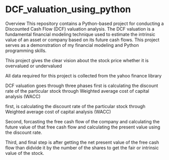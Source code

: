# DCF_valuation_using_python

Overview
This repository contains a Python-based project for conducting a Discounted Cash Flow (DCF) valuation analysis. The DCF valuation is a fundamental financial modeling technique used to estimate the intrinsic value of an asset or company based on its future cash flows. This project serves as a demonstration of my financial modeling and Python programming skills.

This project gives the clear vision about the stock price whether it is overvalued or undervalued

All data required for this project is collected from the yahoo finance library

DCF valuation goes through three phases first is calculating the discount rate of the particular stock through Weighted average cost of capital analysis (WACC)

first, is calculating the discount rate of the particular stock through Weighted average cost of capital analysis (WACC)

Second, forcasting the free cash flow of the company and calculating the future value of that free cash flow and calculating the present value using the discount rate.

Third, and final step is after getting the net present value of the free cash flow than didvide it by the number of the shares to get the fair or intrinsic value of the stock.
